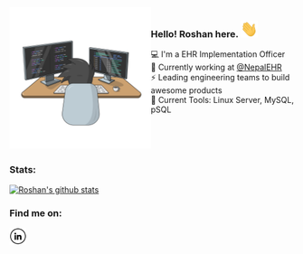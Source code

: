 <img src="https://raw.githubusercontent.com/rthway/rthway/master/developer.svg" width="250px" align="left" />

###  Hello! Roshan here. <img src="https://raw.githubusercontent.com/rthway/rthway/master/hi.gif" width="30px" height="30px"/>

:computer:  I'm a EHR Implementation Officer   
:briefcase: Currently working at [@NepalEHR](https://github.com/nepalehr)      
:zap: Leading engineering teams to build awesome products    
:wrench: Current Tools: Linux Server, MySQL, pSQL 

<br><br><br>
### Stats:
[![Roshan's github stats](https://github-readme-stats.vercel.app/api?username=rthway)](https://github.com/rthway/github-readme-stats)
### Find me on:

<a href="https://www.linkedin.com/in/roshan-kumar-thapa-16aa5b107" target="_blank"><img src="https://raw.githubusercontent.com/rthway/rthway/master/linkedin.png" alt="Twitter" width="30"></a>


